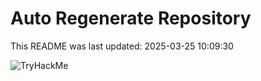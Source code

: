 # Auto Regenerate Repository

This README was last updated: 2025-03-25 10:09:30

 ![TryHackMe](https://tryhackme.com/badge/533634)